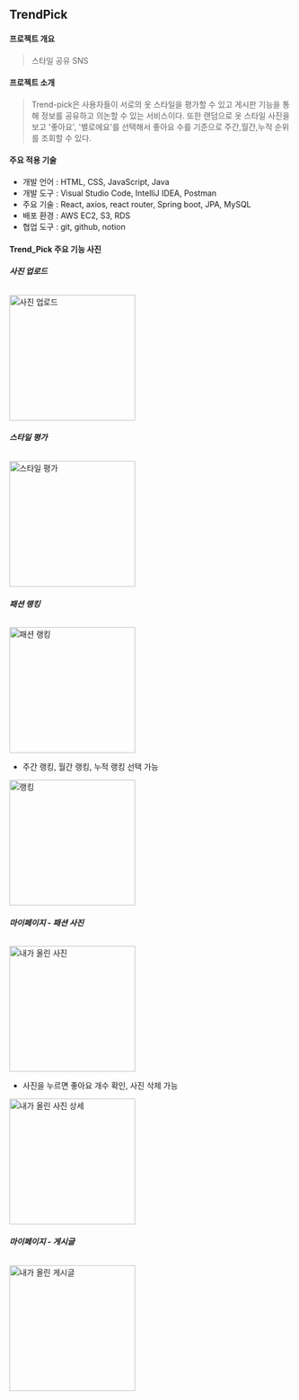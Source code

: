 ## **TrendPick**

<u></u>


#### **프로젝트 개요**

> 스타일 공유 SNS 



#### **프로젝트 소개**

> Trend-pick은 사용자들이 서로의 옷 스타일을 평가할 수 있고 게시판 기능을 통해 정보를 공유하고 의논할 수 있는  서비스이다. 또한 랜덤으로 옷 스타일 사진을 보고 '좋아요', '별로에요'를 선택해서 좋아요 수를 기준으로 주간,월간,누적 순위를 조회할 수 있다.   



#### **주요 적용 기술**

- 개발 언어 : HTML, CSS, JavaScript, Java
- 개발 도구 : Visual Studio Code, IntelliJ IDEA, Postman
- 주요 기술 : React, axios, react router, Spring boot, JPA, MySQL
- 배포 환경 : AWS EC2, S3, RDS
- 협업 도구 : git, github, notion



#### **Trend_Pick 주요 기능 사진**

###### **사진 업로드**
<img width="224" alt="사진 업로드" src="https://github.com/Trend-Pick/.github/assets/102280807/1693b7bd-98a1-4081-9d01-97b6c88518c3">

###### **스타일 평가**
<img width="224" alt="스타일 평가" src="https://github.com/Trend-Pick/.github/assets/102280807/1894ffd4-6eea-4df5-bd92-b6cea8d3d91b">

###### **패션 랭킹**
<img width="224" alt="패션 랭킹" src="https://github.com/Trend-Pick/.github/assets/102280807/ebb8f4fd-3445-48d0-bdab-f4df1344a439">

- 주간 랭킹, 월간 랭킹, 누적 랭킹 선택 가능
<img width="224" alt="랭킹" src="https://github.com/Trend-Pick/.github/assets/102280807/78bb9ef9-03df-4bd9-8b4b-d470e797a8b5">

###### **마이페이지 - 패션 사진**
<img width="224" alt="내가 올린 사진" src="https://github.com/Trend-Pick/.github/assets/102280807/808e3357-bda3-4e75-b8a3-766bafb4584c">

- 사진을 누르면 좋아요 개수 확인, 사진 삭제 가능
<img width="224" alt="내가 올린 사진 상세" src="https://github.com/Trend-Pick/.github/assets/102280807/99ceaa62-433b-4a40-9890-cfb24798ee02">


###### **마이페이지 - 게시글**
<img width="224" alt="내가 올린 게시글" src="https://github.com/Trend-Pick/.github/assets/102280807/e94f555b-e604-433f-8191-0ceb80fba074">
